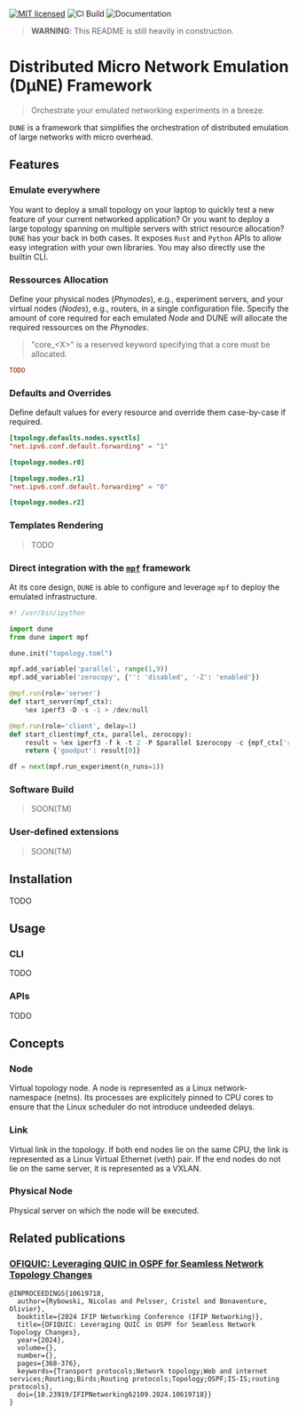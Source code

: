 [![MIT licensed][mit-badge]][mit-url]
![CI Build](https://github.com/nrybowski/dune/actions/workflows/rust.yml/badge.svg)
![Documentation](https://github.com/nrybowski/dune/actions/workflows/doc.yml/badge.svg)

[mit-badge]: https://img.shields.io/badge/license-MIT-blue.svg
[mit-url]: https://github.com/nrybowski/dune/blob/master/LICENSE

> **WARNING**: This README is still heavily in construction.

# Distributed Micro Network Emulation (DµNE) Framework

> Orchestrate your emulated networking experiments in a breeze.

`DUNE` is a framework that simplifies the orchestration of distributed emulation of large networks with micro overhead.

## Features

### Emulate everywhere

You want to deploy a small topology on your laptop to quickly test a new feature of your current networked application?
Or you want to deploy a large topology spanning on multiple servers with strict resource allocation?
`DUNE` has your back in both cases. It exposes `Rust` and `Python` APIs to allow easy integration with your own libraries.
You may also directly use the builtin CLI.

### Ressources Allocation

Define your physical nodes (_Phynodes_), e.g., experiment servers, and your virtual nodes (_Nodes_), e.g., routers, in a single configuration file.
Specify the amount of core required for each emulated _Node_ and DUNE will allocate the required ressources on the _Phynodes_. 

> "core_\<X\>" is a reserved keyword specifying that a core must be allocated.

```toml
TODO
```

### Defaults and Overrides

Define default values for every resource and override them case-by-case if required. 

```toml
[topology.defaults.nodes.sysctls]
"net.ipv6.conf.default.forwarding" = "1"

[topology.nodes.r0]

[topology.nodes.r1]
"net.ipv6.conf.default.forwarding" = "0"

[topology.nodes.r2]
```

### Templates Rendering

> TODO

### Direct integration with the [`mpf`](https://github.com/mpiraux/mpf) framework

At its core design, `DUNE` is able to configure and leverage `mpf` to deploy the emulated infrastructure.

```python
#! /usr/bin/ipython

import dune
from dune import mpf

dune.init("topology.toml")

mpf.add_variable('parallel', range(1,9))
mpf.add_variable('zerocopy', {'': 'disabled', '-Z': 'enabled'})

@mpf.run(role='server')
def start_server(mpf_ctx):
    %ex iperf3 -D -s -1 > /dev/null

@mpf.run(role='client', delay=1)
def start_client(mpf_ctx, parallel, zerocopy):
    result = %ex iperf3 -f k -t 2 -P $parallel $zerocopy -c {mpf_ctx['roles']['server']['interfaces'][0]['ip']} | tail -n 3 | grep -ioE "[0-9.]+ [kmg]bits"
    return {'goodput': result[0]}

df = next(mpf.run_experiment(n_runs=1))
```

### Software Build

> SOON(TM)

### User-defined extensions

> SOON(TM)

## Installation

TODO

## Usage

### CLI

TODO

### APIs

TODO

## Concepts

### Node

Virtual topology node.
A node is represented as a Linux network-namespace (netns).
Its processes are explicitely pinned to CPU cores to ensure that the Linux scheduler do not introduce undeeded delays.

### Link

Virtual link in the topology.
If both end nodes lie on the same CPU, the link is represented as a Linux Virtual Ethernet (veth) pair.
If the end nodes do not lie on the same server, it is represented as a VXLAN.

### Physical Node

Physical server on which the node will be executed.

## Related publications

### [OFIQUIC: Leveraging QUIC in OSPF for Seamless Network Topology Changes](https://dial.uclouvain.be/pr/boreal/object/boreal%3A286860)

```console
@INPROCEEDINGS{10619718,
  author={Rybowski, Nicolas and Pelsser, Cristel and Bonaventure, Olivier},
  booktitle={2024 IFIP Networking Conference (IFIP Networking)}, 
  title={OFIQUIC: Leveraging QUIC in OSPF for Seamless Network Topology Changes}, 
  year={2024},
  volume={},
  number={},
  pages={368-376},
  keywords={Transport protocols;Network topology;Web and internet services;Routing;Birds;Routing protocols;Topology;OSPF;IS-IS;routing protocols},
  doi={10.23919/IFIPNetworking62109.2024.10619718}}
}
```
